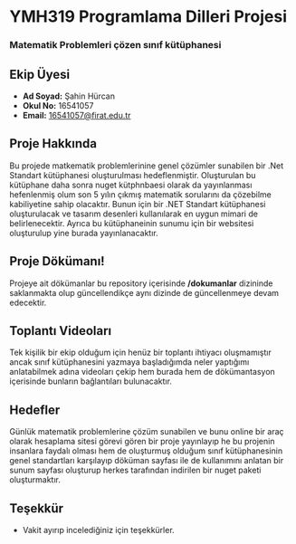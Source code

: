 # YMH319 Programlama Dilleri Projesi
### Matematik Problemleri çözen sınıf kütüphanesi


## Ekip Üyesi

 - **Ad Soyad:**  Şahin Hürcan
 - **Okul No:** 16541057
 - **Email:** 16541057@firat.edu.tr

## Proje Hakkında

Bu projede matkematik problemlerinine genel çözümler sunabilen bir .Net Standart kütüphanesi oluşturulması hedeflenmiştir. Oluşturulan bu kütüphane daha sonra nuget kütphnbaesi olarak da yayınlanması hefenlenmiş olum son 5 yılın çıkmış matematik sorularını da çözebilme kabiliyetine sahip olacaktır.
Bunun için bir .NET Standart kütüphanesi oluşturulacak ve tasarım desenleri kullanılarak en uygun mimari de belirlenecektir. Ayrıca bu kütüphaneinin sunumu için bir websitesi oluşturulup yine burada yayınlanacaktır.

## Proje Dökümanı!

Projeye ait dökümanlar bu repository içerisinde **/dokumanlar** dizininde saklanmakta olup güncellendikçe aynı dizinde de güncellenmeye devam edecektir.

## Toplantı Videoları

Tek kişilik bir ekip olduğum için henüz bir toplantı ihtiyacı oluşmamıştır ancak sınıf kütüphanesini yazmaya başladığımda neler yaptığımı anlatabilmek adına videoları çekip hem burada hem de dökümantasyon içerisinde bunların bağlantıları bulunacaktır.

## Hedefler

Günlük matematik problemlerine çözüm sunabilen ve bunu online bir araç olarak hesaplama sitesi görevi gören bir proje yayınlayıp he bu projenin insanlara faydalı olması hem de oluşturmuş olduğum sınıf kütüphanesinin genel standartları karşılayıp döküman sayfası ile de kullanımını anlatan bir sunum sayfası oluşturup herkes tarafından indirilen bir nuget paketi oluşturmaktır.


## Teşekkür

 - Vakit ayırıp incelediğiniz için teşekkürler.
